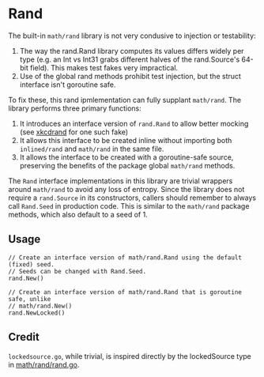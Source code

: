 # Rand
The built-in `math/rand` library is not very condusive to injection or testability:

1. The way the rand.Rand library computes its values differs widely per type (e.g.
   an Int vs Int31 grabs different halves of the rand.Source's 64-bit field). This
   makes test fakes very impractical.
2. Use of the global rand methods prohibit test injection, but the struct interface
   isn't goroutine safe.

To fix these, this rand ipmlementation can fully supplant `math/rand`. The library
performs three primary functions:

1. It introduces an interface version of `rand.Rand` to allow better mocking (see
   [xkcdrand](github.com/inlined/xkcdrand) for one such fake)
2. It allows this interface to be created inline without importing both `inlined/rand`
   and `math/rand` in the same file.
3. It allows the interface to be created with a goroutine-safe source, preserving
   the benefits of the package global `math/rand` methods.

The `Rand` interface implementations in this library are trivial wrappers around
`math/rand` to avoid any loss of entropy. Since the library does not require a
`rand.Source` in its constructors, callers should remember to always call `Rand.Seed`
in production code. This is similar to the `math/rand` package methods, which also
default to a seed of 1.

## Usage

```golang
// Create an interface version of math/rand.Rand using the default (fixed) seed.
// Seeds can be changed with Rand.Seed.
rand.New()

// Create an interface version of math/rand.Rand that is goroutine safe, unlike
// math/rand.New()
rand.NewLocked()
```

## Credit

`lockedsource.go`, while trivial, is inspired directly by the lockedSource
type in [math/rand/rand.go](https://golang.org/src/math/rand/rand.go).